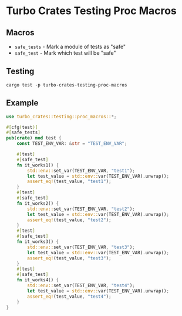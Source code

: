 # Turbo Crates Testing Proc Macros

## Macros
* `safe_tests` - Mark a module of tests as "safe"
* `safe_test` - Mark which test will be "safe"

## Testing
`cargo test -p turbo-crates-testing-proc-macros`

## Example

```rust
use turbo_crates::testing::proc_macros::*;

#[cfg(test)]
#[safe_tests]
pub(crate) mod test {
    const TEST_ENV_VAR: &str = "TEST_ENV_VAR";

    #[test]
    #[safe_test]
    fn it_works1() {
        std::env::set_var(TEST_ENV_VAR, "test1");
        let test_value = std::env::var(TEST_ENV_VAR).unwrap();
        assert_eq!(test_value, "test1");
    }
    #[test]
    #[safe_test]
    fn it_works2() {
        std::env::set_var(TEST_ENV_VAR, "test2");
        let test_value = std::env::var(TEST_ENV_VAR).unwrap();
        assert_eq!(test_value, "test2");
    }
    #[test]
    #[safe_test]
    fn it_works3() {
        std::env::set_var(TEST_ENV_VAR, "test3");
        let test_value = std::env::var(TEST_ENV_VAR).unwrap();
        assert_eq!(test_value, "test3");
    }
    #[test]
    #[safe_test]
    fn it_works4() {
        std::env::set_var(TEST_ENV_VAR, "test4");
        let test_value = std::env::var(TEST_ENV_VAR).unwrap();
        assert_eq!(test_value, "test4");
    }
}
```
